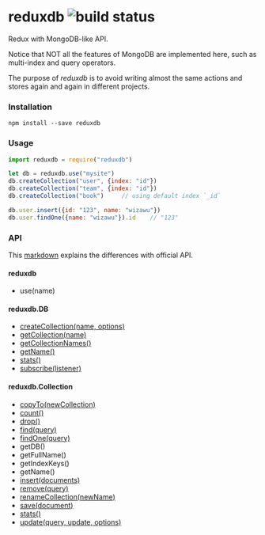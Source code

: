 # reduxdb ![build status](https://travis-ci.org/wizawu/reduxdb.svg)

Redux with MongoDB-like API.

Notice that NOT all the features of MongoDB are implemented here, such as multi-index and query operators.

The purpose of _reduxdb_ is to avoid writing almost the same actions and stores again and again in different projects.

### Installation

```shell
npm install --save reduxdb
```

### Usage

```javascript
import reduxdb = require("reduxdb")

let db = reduxdb.use("mysite")
db.createCollection("user", {index: "id"})
db.createCollection("team", {index: "id"})
db.createCollection("book")     // using default index `_id`

db.user.insert({id: "123", name: "wizawu"})
db.user.findOne({name: "wizawu"}).id    // "123"
```

### API

This [markdown](https://github.com/wizawu/reduxdb/blob/master/API.md) explains the differences with official API.

#### reduxdb

+ use(name)

#### reduxdb.DB

+ [createCollection(name, options)](https://docs.mongodb.org/manual/reference/method/db.createCollection/)
+ [getCollection(name)](https://docs.mongodb.org/manual/reference/method/db.getCollection/)
+ [getCollectionNames()](https://docs.mongodb.org/manual/reference/method/db.getCollectionNames/)
+ [getName()](https://docs.mongodb.org/manual/reference/method/db.getName/)
+ [stats()](https://docs.mongodb.org/manual/reference/method/db.stats/)
+ [subscribe(listener)](http://redux.js.org/docs/api/Store.html#subscribe)

#### reduxdb.Collection

+ [copyTo(newCollection)](https://docs.mongodb.org/manual/reference/method/db.collection.copyTo/)
+ [count()](https://docs.mongodb.org/manual/reference/method/db.collection.count/)
+ [drop()](https://docs.mongodb.org/manual/reference/method/db.collection.drop/)
+ [find(query)](https://docs.mongodb.org/manual/reference/method/db.collection.find/)
+ [findOne(query)](https://docs.mongodb.org/manual/reference/method/db.collection.findOne/)
+ getDB()
+ getFullName()
+ getIndexKeys()
+ getName()
+ [insert(documents)](https://docs.mongodb.org/manual/reference/method/db.collection.insert/)
+ [remove(query)](https://docs.mongodb.org/manual/reference/method/db.collection.remove/)
+ [renameCollection(newName)](https://docs.mongodb.org/manual/reference/method/db.collection.renameCollection/)
+ [save(document)](https://docs.mongodb.org/manual/reference/method/db.collection.save/)
+ [stats()](https://docs.mongodb.org/manual/reference/method/db.collection.stats/)
+ [update(query, update, options)](https://docs.mongodb.org/manual/reference/method/db.collection.update/)
